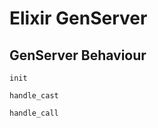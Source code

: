 # Elixir GenServer

<!-- Test Comment -->



## GenServer Behaviour

`init`

`handle_cast`

`handle_call`

